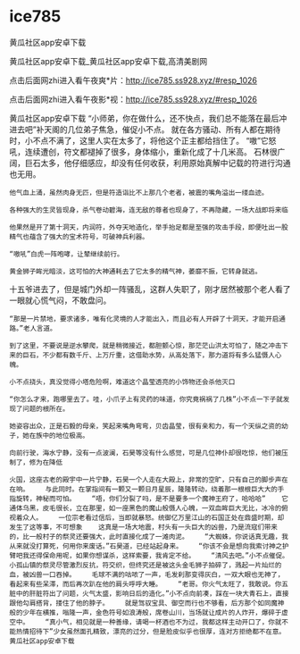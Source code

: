 # ice785
黄瓜社区app安卓下载

黄瓜社区app安卓下载_黄瓜社区app安卓下载,高清美剧网

点击后面网zhi进入看午夜爽*片：http://ice785.ss928.xyz/#resp_1026

点击后面网zhi进入看午夜影*视：http://ice785.ss928.xyz/#resp_1026

黄瓜社区app安卓下载    “小师弟，你在做什么，还不快点，我们总不能落在最后冲进去吧”补天阁的几位弟子焦急，催促小不点。    就在各方骚动、所有人都在期待时，小不点不满了，这里人实在太多了，将他这个正主都给挡住了。    “嗷”它怒吼，连续遭创，符文都褪掉了很多，身体缩小，重新化成了十几米高。    石林很广阔，巨石太多，他仔细感应，却没有任何收获，利用原始真解中记载的符进行沟通也无用。

    他气血上涌，虽然肉身无匹，但是符造诣比不上那几个老者，被震的嘴角溢出一缕血迹。

    各种强大的生灵皆现身，杀气卷动碧海，连无敌的尊者也现身了，不再隐藏，一场大战即将来临

    他果然是开了第十洞天，内润符，外夺天地造化，举手抬足都是至强的攻击手段，即便吐出一股精气也蕴含了强大的宝术符号，可破神兵利器。

    “嗷吼”白虎一阵咆哮，让辇继续前行。

    黄金狮子眸光暗淡，这可怕的大神通耗去了它太多的精气神，萎靡不振，它转身就逃。

十五爷进去了，但是城门外却一阵骚乱，这群人失职了，刚才居然被那个老人看了一眼就心慌气闷，不敢盘问。

    “那是一片禁地，要求诸多，唯有化灵境的人才能出入，而且必有人开辟了十洞天，才能开启通路。”老人言道。

    到了这里，不要说是逆水攀爬，就是稍微接近，都胆颤心惊，那茫茫山洪太可怕了，随之冲击下来的巨石，不少都有数千斤、上万斤重，这借助水势，从高处落下，那力道将有多么猛慑人心魄。

    小不点挠头，真没觉得小塔危险啊，难道这个晶莹透亮的小饰物还会杀他灭口

    “你怎么才来，跑哪里去了。哇，小爪子上有灵药的味道，你究竟祸祸了几株”小不点一下子就发现了问题的根所在。

    她姿容出众，正是石毅的母亲，笑起来嘴角弯弯，贝齿晶莹，很有亲和力，有一个天纵之资的幼子，她在族中的地位极高。

    向前行驶，海水宁静，没有一点波澜，石昊等没有什么感觉，可是几位神仆却很吃惊，他们被压制了，修为在降低

    火国，这座古老的殿宇中一片宁静，石昊一个人走在大殿上，非常的空旷，只有自己的脚步声在在响。    与此同时。在掌指间有一颗又一颗日月星辰，隆隆转动，绕着那一根根巨大大的手指旋转，神秘而可怕。    “唔，你们分裂了吗，是不是要多一个魔神王府了，哈哈哈”    它通体乌黑，皮毛很长，立在那里，如一座黑色的魔山般慑人心魄，一双血眸巨大无比，冰冷的俯视着众人。    一位宗老看过信后，当即就暴怒。统御亿万里江山的石国正处在鼎盛时期，却发生了这等事，不可想象    这真是一场大地震，村头有一头巨大的凶兽，乃是流寇们带来的，比一般村子的祭灵还要强大，此时直接化成了一滩肉泥。    “大蜘蛛，你说话真无趣，我从来就没打算死，何用你来废话。”石昊道，已经站起身来。    “你该不会是想向我索讨神之护臂吧我还得保命用呢，如果你想谋杀，这样索要，我肯定不给。    “清风去吧。”小不点催促。    小孤山镇的祭灵尽管激烈反抗，符交织，但终究还是被这头金毛狮子拍碎了，溅起一片灿烂的血，被凶兽一口吞掉。    毛球不满的咕哝了一声，毛发刹那变得灰白，一双大眼也无神了，看起来有些呆滞，而后再次趴在他的肩头呼呼大睡。    “老哥。你火气太旺了，我敢说。你五脏中的肝脏符出了问题，火气太盛，影响日后的造化。”小不点向前凑，踩在一块大青石上，直接跟他勾肩搭背，搂住了他的脖子。    就是驾驭宝具、御空而行也不够看，后方那个如同魔神般的少年在横推，嗡隆一声，金色符号如浪涛般，席卷山川，当场就让成片的人炸开，爆碎于虚空中。    “真小气，相见就是一种善缘，请喝一杯酒也不为过，我都这样主动开口了，你就不能热情招待下”少女虽然面孔精致，漂亮的过分，但是脸皮似乎也很厚，连对方拒绝都不在意。黄瓜社区app安卓下载
